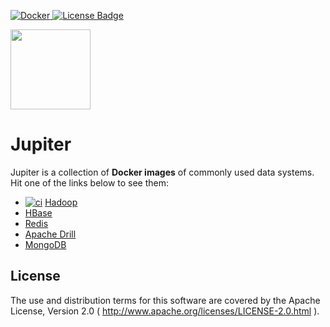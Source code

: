 [ ![Docker](https://img.shields.io/badge/Docker%20Hub-309DEE?style=for-the-badge&logo=docker&logoColor=white) ](https://hub.docker.com/r/jack20191124/)
[![License Badge](https://img.shields.io/badge/Apache%202.0-F25910.svg?style=for-the-badge&logo=Apache&logoColor=white) ](https://www.apache.org/licenses/LICENSE-2.0)

<img src="https://user-images.githubusercontent.com/16126939/176177523-6f9dcc4e-1691-4326-adfe-eb372480aace.png" width="128">

Jupiter
=======

Jupiter is a collection of **Docker images** of commonly used data systems. Hit one of the links below to see them:

* [![ci](https://github.com/QubitPi/jupiter/actions/workflows/hadoop.yml/badge.svg?branch=hadoop)](https://github.com/QubitPi/jupiter/actions/workflows/hadoop.yml) [Hadoop](https://github.com/QubitPi/jupiter/tree/hadoop/)
* [HBase](https://github.com/QubitPi/jupiter/tree/hbase/)
* [Redis](https://github.com/QubitPi/jupiter/tree/redis/)
* [Apache Drill](https://github.com/QubitPi/jupiter/tree/drill/)
* [MongoDB](https://github.com/QubitPi/jupiter/tree/mongodb/)

License
-------

The use and distribution terms for this software are covered by the Apache License, Version 2.0
( http://www.apache.org/licenses/LICENSE-2.0.html ).
